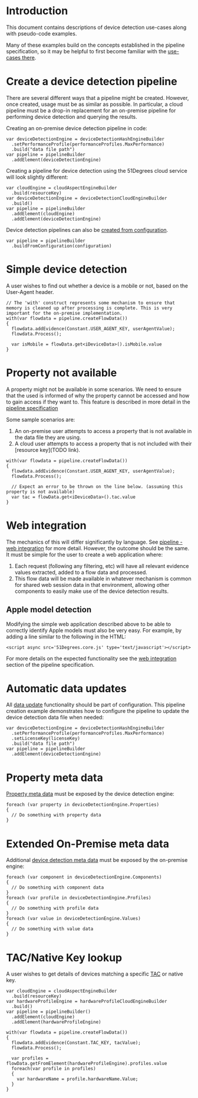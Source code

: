 # Introduction

This document contains descriptions of device detection use-cases along with
pseudo-code examples.

Many of these examples build on the concepts established in the pipeline
specification, so it may be helpful to first become familiar with
the [use-cases there](/pipeline-specification/use-cases.md).

# Create a device detection pipeline

There are several different ways that a pipeline might be created. However, once
created, usage must be as similar as possible.
In particular, a cloud pipeline must be a drop-in replacement for an on-premise
pipeline for performing device detection and querying the results.

Creating an on-premise device detection pipeline in code:

```
var deviceDetectionEngine = deviceDetectionHashEngineBuilder
  .setPerformanceProfile(performanceProfiles.MaxPerformance)
  .build("data file path")
var pipeline = pipelineBuilder
  .addElement(deviceDetectionEngine)
```

Creating a pipeline for device detection using the 51Degrees cloud service will
look slightly different:

```
var cloudEngine = cloudAspectEngineBuilder
  .build(resourceKey)
var deviceDetectionEngine = deviceDetectionCloudEngineBuilder
  .build()
var pipeline = pipelineBuilder
  .addElement(cloudEngine)
  .addElement(deviceDetectionEngine)
```

Device detection pipelines can also
be [created from configuration](/pipeline-specification/features/build-from-configuration.md).

```
var pipeline = pipelineBuilder
  .buildFromConfiguration(configuration)
```

# Simple device detection

A user wishes to find out whether a device is a mobile or not, based on the
User-Agent header.

```
// The 'with' construct represents some mechanism to ensure that memory is cleaned up after processing is complete. This is very important for the on-premise implementation.
with(var flowdata = pipeline.createFlowData())
{
  flowdata.addEvidence(Constant.USER_AGENT_KEY, userAgentValue);
  flowdata.Process();

  var isMobile = flowData.get<iDeviceData>().isMobile.value
}
```

# Property not available

A property might not be available in some scenarios. We need to ensure that the
used is informed of why the property cannot be accessed and how to gain access
if they want to. This feature is described in more detail in
the [pipeline specification](/pipeline-specification/features/properties.md#missing-properties)

Some sample scenarios are:

1. An on-premise user attempts to access a property that is not available in the
   data file they are using.
2. A cloud user attempts to access a property that is not included with
   their [resource key](TODO link).

```
with(var flowdata = pipeline.createFlowData())
{
  flowdata.addEvidence(Constant.USER_AGENT_KEY, userAgentValue);
  flowdata.Process();

  // Expect an error to be thrown on the line below. (assuming this property is not available)
  var tac = flowData.get<iDeviceData>().tac.value
}
```

# Web integration

The mechanics of this will differ significantly by language.
See [pipeline - web integration](../pipeline-specification/features/web-integration.md)
for more detail.
However, the outcome should be the same. It must be simple for the user to
create a web application where:

1. Each request (following any filtering, etc) will have all relevant evidence
   values extracted, added to a flow data and processed.
2. This flow data will be made available in whatever mechanism is common for
   shared web session data in that environment, allowing other components to
   easily make use of the device detection results.

## Apple model detection

Modifying the simple web application described above to be able to correctly
identify Apple models must also be very easy. For example, by adding a line
similar to the following in the HTML:

```
<script async src='51Degrees.core.js' type='text/javascript'></script>
```

For more details on the expected functionality see
the [web integration](/pipeline-specification/features/web-integration.md)
section of the pipeline specification.

# Automatic data updates

All [data update](/pipeline-specification/features/data-updates.md)
functionality should be part of configuration.
This pipeline creation example demonstrates how to configure the pipeline to
update the device detection data file when needed:

```
var deviceDetectionEngine = deviceDetectionHashEngineBuilder
  .setPerformanceProfile(performanceProfiles.MaxPerformance)
  .setLicenseKey(licenseKey)
  .build("data file path")
var pipeline = pipelineBuilder
  .addElement(deviceDetectionEngine)
```

# Property meta data

[Property meta data](/pipeline-specification/features/properties.md#property-meta-data)
must be exposed by the device detection engine:

```
foreach (var property in deviceDetectionEngine.Properties)
{
  // Do something with property data
}
```

# Extended On-Premise meta data

Additional [device detection meta data](pipeline-elements/device-detection-on-premise.md#meta-data)
must be exposed by the on-premise engine:

```
foreach (var component in deviceDetectionEngine.Components)
{
  // Do something with component data
}
foreach (var profile in deviceDetectionEngine.Profiles)
{
  // Do something with profile data
}
foreach (var value in deviceDetectionEngine.Values)
{
  // Do something with value data
}
```

# TAC/Native Key lookup

A user wishes to get details of devices matching a
specific [TAC](https://en.wikipedia.org/wiki/Type_Allocation_Code) or native
key.

```
var cloudEngine = cloudAspectEngineBuilder
  .build(resourceKey)
var hardwareProfileEngine = hardwareProfileCloudEngineBuilder
  .build()
var pipeline = pipelineBuilder()
  .addElement(cloudEngine)
  .addElement(hardwareProfileEngine)

with(var flowdata = pipeline.createFlowData())
{
  flowdata.addEvidence(Constant.TAC_KEY, tacValue);
  flowdata.Process();

  var profiles = flowData.getFromElement(hardwareProfileEngine).profiles.value
  foreach(var profile in profiles) 
  {
    var hardwareName = profile.hardwareName.Value;
  }
}
```